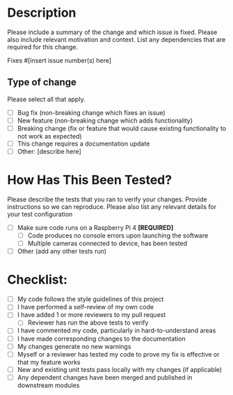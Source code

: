 # Description

Please include a summary of the change and which issue is fixed. Please also include relevant motivation and context. List any dependencies that are required for this change.

Fixes #[insert issue number(s) here]

## Type of change

Please select all that apply.

- [ ] Bug fix (non-breaking change which fixes an issue)
- [ ] New feature (non-breaking change which adds functionality)
- [ ] Breaking change (fix or feature that would cause existing functionality to not work as expected)
- [ ] This change requires a documentation update
- [ ] Other: [describe here]

# How Has This Been Tested?

Please describe the tests that you ran to verify your changes. Provide instructions so we can reproduce. Please also list any relevant details for your test configuration

- [ ] Make sure code runs on a Raspberry Pi 4 **[REQUIRED]**
  - [ ] Code produces no console errors upon launching the software
  - [ ] Multiple cameras connected to device, has been tested
- [ ] Other (add any other tests run)

# Checklist:

- [ ] My code follows the style guidelines of this project
- [ ] I have performed a self-review of my own code
- [ ] I have added 1 or more reviewers to my pull request
  - [ ] Reviewer has run the above tests to verify
- [ ] I have commented my code, particularly in hard-to-understand areas
- [ ] I have made corresponding changes to the documentation
- [ ] My changes generate no new warnings
- [ ] Myself or a reviewer has tested my code to prove my fix is effective or that my feature works
- [ ] New and existing unit tests pass locally with my changes (if applicable)
- [ ] Any dependent changes have been merged and published in downstream modules